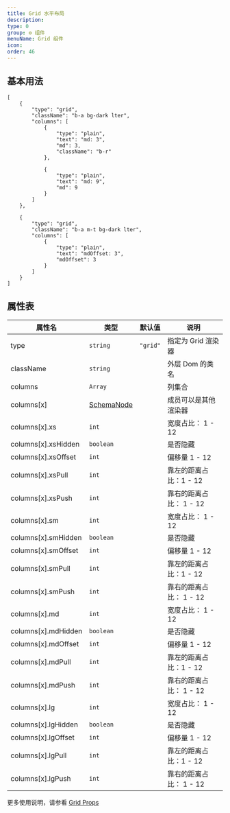 ```yaml
---
title: Grid 水平布局
description:
type: 0
group: ⚙ 组件
menuName: Grid 组件
icon:
order: 46
---
```


## 基本用法

```schema: scope="body"
[
    {
        "type": "grid",
        "className": "b-a bg-dark lter",
        "columns": [
            {
                "type": "plain",
                "text": "md: 3",
                "md": 3,
                "className": "b-r"
            },

            {
                "type": "plain",
                "text": "md: 9",
                "md": 9
            }
        ]
    },

    {
        "type": "grid",
        "className": "b-a m-t bg-dark lter",
        "columns": [
            {
                "type": "plain",
                "text": "mdOffset: 3",
                "mdOffset": 3
            }
        ]
    }
]
```

## 属性表

| 属性名              | 类型                                      | 默认值   | 说明                    |
| ------------------- | ----------------------------------------- | -------- | ----------------------- |
| type                | `string`                                  | `"grid"` | 指定为 Grid 渲染器      |
| className           | `string`                                  |          | 外层 Dom 的类名         |
| columns             | `Array`                                   |          | 列集合                  |
| columns[x]          | [SchemaNode](../../docs/types/schemanode) |          | 成员可以是其他渲染器    |
| columns[x].xs       | `int`                                     |          | 宽度占比： 1 - 12       |
| columns[x].xsHidden | `boolean`                                 |          | 是否隐藏                |
| columns[x].xsOffset | `int`                                     |          | 偏移量 1 - 12           |
| columns[x].xsPull   | `int`                                     |          | 靠左的距离占比：1 - 12  |
| columns[x].xsPush   | `int`                                     |          | 靠右的距离占比： 1 - 12 |
| columns[x].sm       | `int`                                     |          | 宽度占比： 1 - 12       |
| columns[x].smHidden | `boolean`                                 |          | 是否隐藏                |
| columns[x].smOffset | `int`                                     |          | 偏移量 1 - 12           |
| columns[x].smPull   | `int`                                     |          | 靠左的距离占比：1 - 12  |
| columns[x].smPush   | `int`                                     |          | 靠右的距离占比： 1 - 12 |
| columns[x].md       | `int`                                     |          | 宽度占比： 1 - 12       |
| columns[x].mdHidden | `boolean`                                 |          | 是否隐藏                |
| columns[x].mdOffset | `int`                                     |          | 偏移量 1 - 12           |
| columns[x].mdPull   | `int`                                     |          | 靠左的距离占比：1 - 12  |
| columns[x].mdPush   | `int`                                     |          | 靠右的距离占比： 1 - 12 |
| columns[x].lg       | `int`                                     |          | 宽度占比： 1 - 12       |
| columns[x].lgHidden | `boolean`                                 |          | 是否隐藏                |
| columns[x].lgOffset | `int`                                     |          | 偏移量 1 - 12           |
| columns[x].lgPull   | `int`                                     |          | 靠左的距离占比：1 - 12  |
| columns[x].lgPush   | `int`                                     |          | 靠右的距离占比： 1 - 12 |

更多使用说明，请参看 [Grid Props](https://react-bootstrap.github.io/layout/grid/#col-props)
